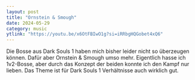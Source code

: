 ```yaml
---
layout: post
title: "Ornstein & Smough"
date: 2024-05-29
category: music
ytlink: "https://youtu.be/x6OtFBIwO1g?si=iRRbgHQGobet4xQ6"
---
```


Die Bosse aus Dark Souls 1 haben mich bisher leider nicht so überzeugen können. Dafür aber Ornstein & Smough umso mehr.
Eigentlich hasse ich 1v2-Bosse, aber durch das Konzept der beiden konnte ich den Kampf nur lieben. Das Theme ist für
Dark Souls 1 Verhältnisse auch wirklich gut. 